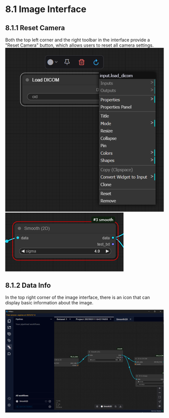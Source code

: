 # 8.1 Image Interface
## 8.1.1 Reset Camera
Both the top left corner and the right toolbar in the interface provide a "Reset Camera" button, which allows users to reset all camera settings.
![Image](../../images/image_55.png)
![Image](../../images/image_56.png)
## 8.1.2 Data Info
In the top right corner of the image interface, there is an icon that can display basic information about the image.

![Image](../../images/image_57.png)
